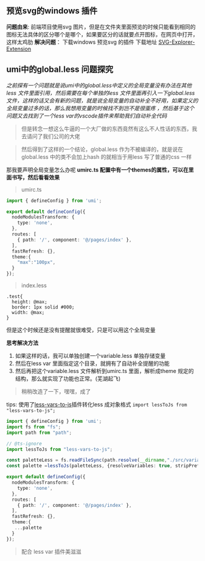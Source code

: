 ## 预览svg的windows 插件

**问题由来**: 前端项目使用svg 图片，但是在文件夹里面预览的时候只能看到相同的图标无法具体的区分哪个是哪个，如果要区分的话就要点开图标，在网页中打开，这样太鸡肋
**解决问题**： 下载windows 预览svg 的插件
下载地址 [SVG-Explorer-Extension](https://download.cnet.com/svg-explorer-Extension/3000-2248_4-78237543.html)

## umi中的global.less 问题探究
*之前探有一个问题就是说umi中的global.less中定义的全局变量没有办法在其他less 文件里面引用，然后需要在每个单独的less 文件里面再引入一下global.less 文件，这样的话又会有新的问题，就是说全局变量的自动补全不好用，如果定义的全局变量过多的话，那么我想用变量的时候找不到岂不是很蛋疼 ，然后基于这个问题又去找到了一个less var的vscode插件来帮助我们自动补全代码*

> 但是转念一想这么牛逼的一个大厂做的东西竟然有这么不人性话的东西，我去请问了我们公司的大佬

> 然后得到了这样的一个结论，global.less 作为不被编译的，就是说在global.less 中的类不会加上hash 的就相当于用less 写了普通的css 一样

那我要声明全局变量怎么办呢
**umirc.ts 配置中有一个themes的属性，可以在里面书写，然后看看效果**
>umirc.ts
```typescript
import { defineConfig } from 'umi';

export default defineConfig({
  nodeModulesTransform: {
    type: 'none',
  },
  routes: [
    { path: '/', component: '@/pages/index' },
  ],
  fastRefresh: {},
  theme:{
    "max":"100px",
  }
});
```

> index.less

```less
.test{
  height: @max;
  border: 1px solid #000;
  width: @max;
}
```

但是这个时候还是没有提醒就很难受，只是可以用这个全局变量

**思考解决方法**
1. 如果这样的话，我可以单独创建一个variable.less 单独存储变量
2. 然后在less var 里面指定这个目录，就拥有了自动补全提醒的功能
3. 然后再把这个variable.less 文件解析到umirc.ts 里面，解析成theme 规定的结构，那么就实现了功能也正常。(芜湖起飞)

> 稍稍改造了一下，嘿嘿，成了

tips: 使用了[less-vars-to-js](https://www.npmjs.com/package/less-vars-to-js)插件转化less 成对象格式 <code>import lessToJs from "less-vars-to-js";</code>
```typescript
import { defineConfig } from 'umi';
import fs from "fs";
import path from "path";

// @ts-ignore
import lessToJs from "less-vars-to-js";

const paletteLess = fs.readFileSync(path.resolve(__dirname,"./src/variable.less"), 'utf8');
const palette =lessToJs(paletteLess, {resolveVariables: true, stripPrefix: true});

export default defineConfig({
  nodeModulesTransform: {
    type: 'none',
  },
  routes: [
    { path: '/', component: '@/pages/index' },
  ],
  fastRefresh: {},
  theme:{
   ...palette
  }
});
```

>配合 less var 插件美滋滋

